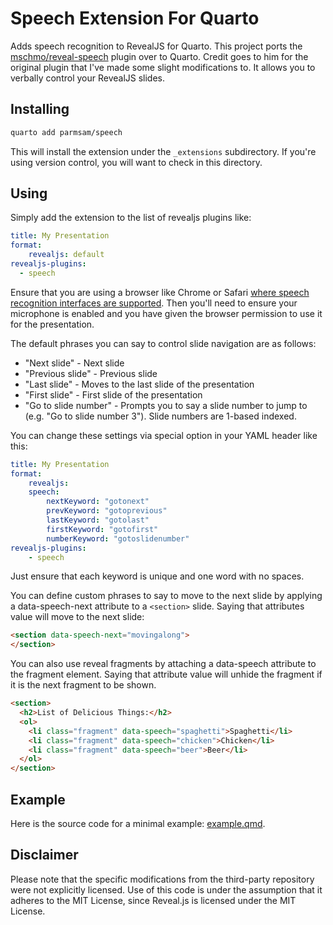 # Speech Extension For Quarto

Adds speech recognition to RevealJS for Quarto. This project ports the [mschmo/reveal-speech](https://github.com/mschmo/reveal-speech) plugin over to Quarto. Credit goes to him for the original plugin that I've made some slight modifications to. It allows you to verbally control your RevealJS slides.

## Installing


```bash
quarto add parmsam/speech
```

This will install the extension under the `_extensions` subdirectory.
If you're using version control, you will want to check in this directory.

## Using

Simply add the extension to the list of revealjs plugins like:

```yaml
title: My Presentation
format:
    revealjs: default
revealjs-plugins:
  - speech
```

Ensure that you are using a browser like Chrome or Safari [where speech recognition interfaces are supported](https://developer.mozilla.org/en-US/docs/Web/API/Web_Speech_API#Browser_compatibility). Then you'll need to ensure your microphone is enabled and you have given the browser permission to use it for the presentation.

The default phrases you can say to control slide navigation are as follows:

- "Next slide" - Next slide
- "Previous slide" - Previous slide
- "Last slide" - Moves to the last slide of the presentation
- "First slide" - First slide of the presentation
- "Go to slide number" - Prompts you to say a slide number to jump to (e.g. "Go to slide number 3"). Slide numbers are 1-based indexed.

You can change these settings via special option in your YAML header like this:

```yaml
title: My Presentation
format:
    revealjs:
    speech:
        nextKeyword: "gotonext"
        prevKeyword: "gotoprevious"
        lastKeyword: "gotolast"
        firstKeyword: "gotofirst"
        numberKeyword: "gotoslidenumber"
revealjs-plugins:
    - speech
```
Just ensure that each keyword is unique and one word with no spaces.

You can define custom phrases to say to move to the next slide by applying a data-speech-next attribute to a `<section>` slide. Saying that attributes value will move to the next slide:

```html
<section data-speech-next="movingalong">
</section>
```

You can also use reveal fragments by attaching a data-speech attribute to the fragment element. Saying that attribute value will unhide the fragment if it is the next fragment to be shown.

```html
<section>
  <h2>List of Delicious Things:</h2>
  <ol>
    <li class="fragment" data-speech="spaghetti">Spaghetti</li>
    <li class="fragment" data-speech="chicken">Chicken</li>
    <li class="fragment" data-speech="beer">Beer</li>
  </ol>
</section>
```

## Example

Here is the source code for a minimal example: [example.qmd](example.qmd).

## Disclaimer

Please note that the specific modifications from the third-party repository were not explicitly licensed. Use of this code is under the assumption that it adheres to the MIT License, since Reveal.js is licensed under the MIT License.
